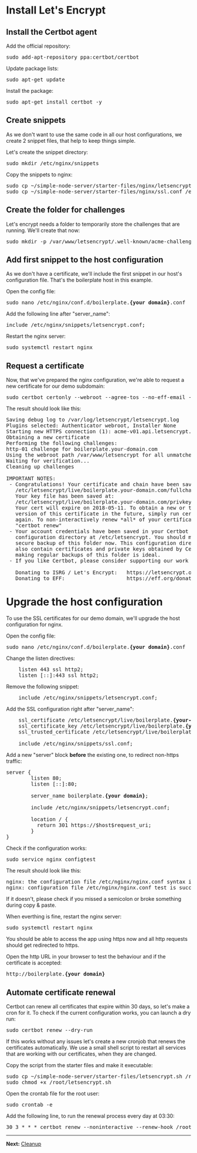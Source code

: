 # Install Let's Encrypt

## Install the Certbot agent

Add the official repository:  
<pre>
sudo add-apt-repository ppa:certbot/certbot
</pre>

Update package lists:  
<pre>
sudo apt-get update
</pre>

Install the package:  
<pre>
sudo apt-get install certbot -y
</pre>

## Create snippets

As we don't want to use the same code in all our host configurations, we create 2 snippet files, that help to keep things simple.

Let's create the snippet directory:  
<pre>
sudo mkdir /etc/nginx/snippets
</pre>

Copy the snippets to nginx:  
<pre>
sudo cp ~/simple-node-server/starter-files/nginx/letsencrypt.conf /etc/nginx/snippets/letsencrypt.conf
sudo cp ~/simple-node-server/starter-files/nginx/ssl.conf /etc/nginx/snippets/ssl.conf
</pre>

## Create the folder for challenges

Let's encrypt needs a folder to temporarily store the challenges that are running. We'll create that now:  
<pre>
sudo mkdir -p /var/www/letsencrypt/.well-known/acme-challenge
</pre>

## Add first snippet to the host configuration

As we don't have a certificate, we'll include the first snippet in our host's configuration file. That's the boilerplate host in this example.

Open the config file:  
<pre>
sudo nano /etc/nginx/conf.d/boilerplate.<b>{your domain}</b>.conf
</pre>

Add the following line after "server_name":  
<pre>
include /etc/nginx/snippets/letsencrypt.conf;
</pre>

Restart the nginx server:  
<pre>
sudo systemctl restart nginx
</pre>

## Request a certificate

Now, that we've prepared the nginx configuration, we're able to request a new certificate for our demo subdomain:  
<pre>
sudo certbot certonly --webroot --agree-tos --no-eff-email --email <b>{your email}</b> -w /var/www/letsencrypt -d boilerplate.<b>{your domain}</b>
</pre>

The result should look like this:  
<pre>
Saving debug log to /var/log/letsencrypt/letsencrypt.log
Plugins selected: Authenticator webroot, Installer None
Starting new HTTPS connection (1): acme-v01.api.letsencrypt.org
Obtaining a new certificate
Performing the following challenges:
http-01 challenge for boilerplate.your-domain.com
Using the webroot path /var/www/letsencrypt for all unmatched domains.
Waiting for verification...
Cleaning up challenges

IMPORTANT NOTES:
 - Congratulations! Your certificate and chain have been saved at:
   /etc/letsencrypt/live/boilerplate.your-domain.com/fullchain.pem
   Your key file has been saved at:
   /etc/letsencrypt/live/boilerplate.your-domain.com/privkey.pem
   Your cert will expire on 2018-05-11. To obtain a new or tweaked
   version of this certificate in the future, simply run certbot
   again. To non-interactively renew *all* of your certificates, run
   "certbot renew"
 - Your account credentials have been saved in your Certbot
   configuration directory at /etc/letsencrypt. You should make a
   secure backup of this folder now. This configuration directory will
   also contain certificates and private keys obtained by Certbot so
   making regular backups of this folder is ideal.
 - If you like Certbot, please consider supporting our work by:

   Donating to ISRG / Let's Encrypt:   https://letsencrypt.org/donate
   Donating to EFF:                    https://eff.org/donate-le
</pre>

# Upgrade the host configuration

To use the SSL certificates for our demo domain, we'll upgrade the host configuration for nginx.

Open the config file:  
<pre>
sudo nano /etc/nginx/conf.d/boilerplate.<b>{your domain}</b>.conf
</pre>

Change the listen directives:  
<pre>
	listen 443 ssl http2;
	listen [::]:443 ssl http2;
</pre>

Remove the following snippet:  
<pre>
	include /etc/nginx/snippets/letsencrypt.conf;
</pre>

Add the SSL configuration right after "server_name":  
<pre>
	ssl_certificate /etc/letsencrypt/live/boilerplate.<b>{your-domain}</b>/fullchain.pem;
	ssl_certificate_key /etc/letsencrypt/live/boilerplate.<b>{your-domain}</b>/privkey.pem;
	ssl_trusted_certificate /etc/letsencrypt/live/boilerplate.<b>{your-domain}</b>/fullchain.pem;

	include /etc/nginx/snippets/ssl.conf;
</pre>

Add a new "server" block __before__ the existing one, to redirect non-https traffic:  
<pre>
server {
        listen 80;
        listen [::]:80;

        server_name boilerplate.<b>{your domain}</b>;

        include /etc/nginx/snippets/letsencrypt.conf;

        location / {
          return 301 https://$host$request_uri;
        }
}
</pre>

Check if the configuration works:  
<pre>
sudo service nginx configtest
</pre>

The result should look like this:  
<pre>
nginx: the configuration file /etc/nginx/nginx.conf syntax is ok
nginx: configuration file /etc/nginx/nginx.conf test is successful
</pre>

If it doesn't, please check if you missed a semicolon or broke something during copy &amp; paste.

When everthing is fine, restart the nginx server:  
<pre>
sudo systemctl restart nginx
</pre>

You should be able to access the app using https now and all http requests should get redirected to https.

Open the http URL in your browser to test the behaviour and if the certificate is accepted:  
<pre>
http://boilerplate.<b>{your domain}</b>
</pre>

## Automate certificate renewal

Certbot can renew all certificates that expire within 30 days, so let's make a cron for it. To check if the current configuration works, you can launch a dry run:  
<pre>
sudo certbot renew --dry-run
</pre>

If this works without any issues let's create a new cronjob that renews the certificates automatically. We use a small shell script to restart all services that are working with our certificates, when they are changed.

Copy the script from the starter files and make it executable:  
<pre>
sudo cp ~/simple-node-server/starter-files/letsencrypt.sh /root/letsencrypt.sh
sudo chmod +x /root/letsencrypt.sh
</pre>

Open the crontab file for the root user:  
<pre>
sudo crontab -e
</pre>

Add the following line, to run the renewal process every day at 03:30:  
<pre>
30 3 * * * certbot renew --noninteractive --renew-hook /root/letsencrypt.sh
</pre>

---
__Next:__ [Cleanup](./cleanup.md)
